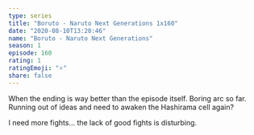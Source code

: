 ```yaml
--- 
type: series 
title: "Boruto - Naruto Next Generations 1x160" 
date: "2020-08-10T13:20:46" 
name: "Boruto - Naruto Next Generations" 
season: 1 
episode: 160 
rating: 1 
ratingEmoji: "⭐️" 
share: false 
---
```


When the ending is way better than the episode itself. Boring arc so far. Running out of ideas and need to awaken the Hashirama cell again?

I need more fights... the lack of good fights is disturbing.

